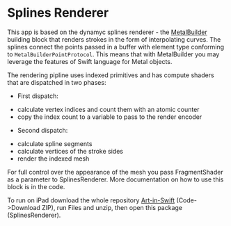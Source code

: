 # Splines Renderer

This app is based on the dynamyc splines renderer - the [MetalBuilder](https://github.com/gadirom/MetalBuilder) building block that renders strokes in the form of interpolating curves.
The splines connect the points passed in a buffer with element type conforming to `MetalBuilderPointProtocol`.
This means that with MetalBuilder you may leverage the features of Swift language for Metal objects.

The rendering pipline uses indexed primitives and has compute shaders that are dispatched in two phases:

* First dispatch:
- calculate vertex indices and count them with an atomic counter
- copy the index count to a variable to pass to the render encoder

* Second dispatch:
- calculate spline segments
- calculate vertices of the stroke sides
- render the indexed mesh

For full control over the appearance of the mesh you pass FragmentShader as a parameter to SplinesRenderer.
More documentation on how to use this block is in the code.

To run on iPad download the whole repository [Art-in-Swift](https://github.com/gadirom/Art-in-Swift) (Code->Download ZIP), run Files and unzip, then open this package (SplinesRenderer).


